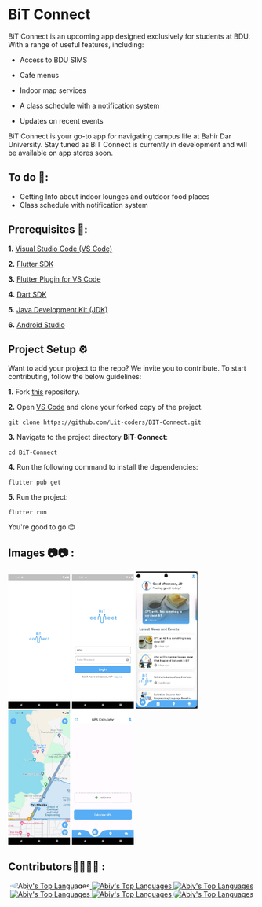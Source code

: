 # BiT Connect

BiT Connect is an upcoming app designed exclusively for students at BDU. With a range of useful features, including:

- Access to BDU SIMS

- Cafe menus
- Indoor map services
- A class schedule with a notification system
- Updates on recent events

BiT Connect is your go-to app for navigating campus life at Bahir Dar University. Stay tuned as BiT Connect is currently in development and will be available on app stores soon.

## To do 📑:

- Getting Info about indoor lounges and outdoor food places
- Class schedule with notification system

## Prerequisites 📜:

**1.** [Visual Studio Code (VS Code)](https://code.visualstudio.com/)

**2.** [Flutter SDK](https://flutter.dev/docs/get-started/install)

**3.** [Flutter Plugin for VS Code](https://flutter.dev/docs/get-started/editor?tab=vscode)

**4.** [Dart SDK](https://dart.dev/get-dart)

**5.** [Java Development Kit (JDK)](https://www.oracle.com/java/technologies/javase-jdk11-downloads.html)

**6.** [Android Studio](https://developer.android.com/studio)

## Project Setup ⚙️

Want to add your project to the repo? We invite you to contribute.
To start contributing, follow the below guidelines:

**1.** Fork [this](https://github.com/Lit-coders/BIT-Connect) repository.

**2.** Open [VS Code](https://code.visualstudio.com/) and clone your forked copy of the project.

```
git clone https://github.com/Lit-coders/BIT-Connect.git
```

**3.** Navigate to the project directory **BiT-Connect**:

```
cd BiT-Connect
```

**4.** Run the following command to install the dependencies:

```
flutter pub get
```

**5.** Run the project:

```
flutter run
```

You're good to go 😊

## Images 📷📷 :

<a><img src = "./images/splashscree.jpg" height="25%" width="25%" ></a>
<a><img src = "./images/login.jpg" height="25%" width="25%"></a>
<a><img src = "./images/home.jpg" height="25%" width="25%"></a>
<a><img src = "./images/map.jpg" height="25%" width="25%"></a>
<a><img src = "./images/gpa.jpg" height="25%" width="25%"></a>

## Contributors👩‍💻👨‍💻 :

<div align = "center">
<a href="https://github.com/abkodes">
  <img 
    alt="Abiy's Top Languages" 
    src="https://avatars.githubusercontent.com/u/104998249?v=4" 
    height="100px" 
    width="100px" 
    style="border-radius:50%"
  />
</a>
<a href="https://github.com/melat369">
  <img 
    alt="Abiy's Top Languages" 
    src="https://avatars.githubusercontent.com/u/105010958?v=4" 
    height="100px" 
    width="100px" 
    class="round-image" 
  />
</a>
<a href="https://github.com/dagimg-dot">
  <img 
    alt="Abiy's Top Languages" 
    src="https://avatars.githubusercontent.com/u/106905365?v=4"
    height="100px" 
    width="100px" 
    class="round-image" 
  />
</a>
<a href="https://github.com/Jeremi-code">
  <img 
    alt="Abiy's Top Languages" 
    src="https://avatars.githubusercontent.com/u/106976091?v=4"
    height="100px" 
    width="100px" 
    class="round-image" 
  />
</a>
<a href="https://github.com/NathnaelTB">
  <img 
    alt="Abiy's Top Languages" 
    src="https://avatars.githubusercontent.com/u/104767053?v=4"
    height="100px" 
    width="100px" 
    class="round-image" 
  />
</a>
<a href="https://github.com/sgc93">
  <img 
    alt="Abiy's Top Languages" 
    src="https://avatars.githubusercontent.com/u/109880887?v=4"
    height="100px" 
    width="100px" 
    class="round-image" 
    style = "-moz-border-radius: 70px; 
   -webkit-border-radius: 70px; 
   border-radius: 70px;"
  />
</a>
</div>
